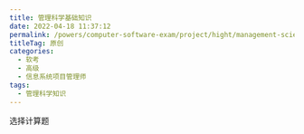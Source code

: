 ```yaml
---
title: 管理科学基础知识
date: 2022-04-18 11:37:12
permalink: /powers/computer-software-exam/project/hight/management-science/
titleTag: 原创
categories:
  - 软考
  - 高级
  - 信息系统项目管理师
tags:
  - 管理科学知识
---
```

选择计算题